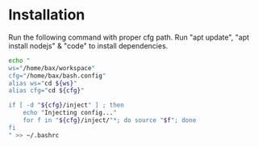# Installation

Run the following command with proper cfg path.
Run "apt update", "apt install nodejs" & "code" to install dependencies.

```bash
echo "
ws="/home/bax/workspace"
cfg="/home/bax/bash.config"
alias ws="cd ${ws}"
alias cfg="cd ${cfg}"

if [ -d "${cfg}/inject" ] ; then
    echo "Injecting config..."
    for f in "${cfg}/inject/"*; do source "$f"; done
fi
" >> ~/.bashrc
```

